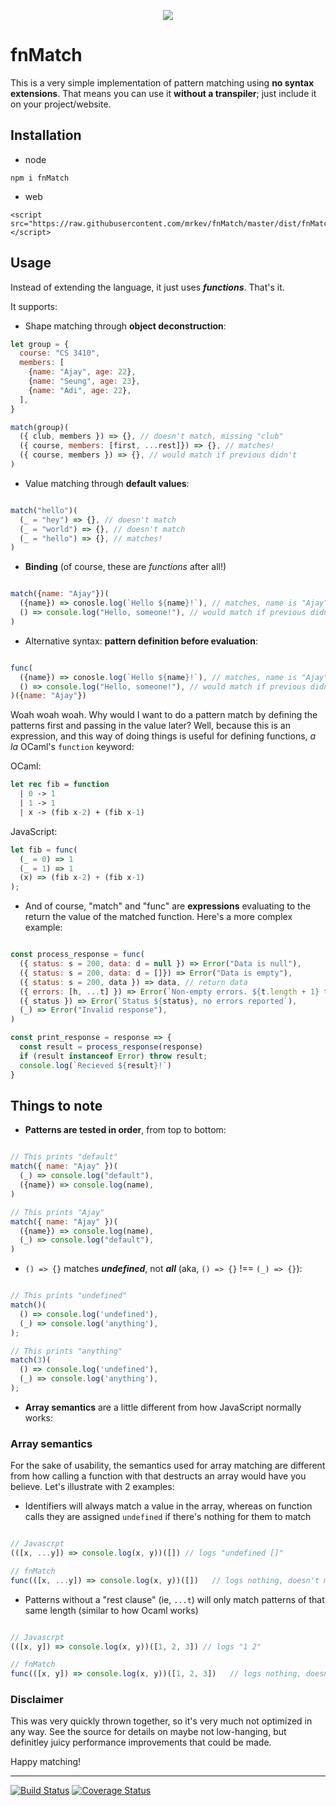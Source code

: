 <p align="center">
<img src="https://github.com/mrkev/fnMatch/raw/master/docs/img/cheesy_logo.png">
</p>

# fnMatch

This is a very simple implementation of pattern matching using **no syntax extensions**. That means you can use it **without a transpiler**; just include it on your project/website.

## Installation

- node

```
npm i fnMatch
```

- web

```
<script src="https://raw.githubusercontent.com/mrkev/fnMatch/master/dist/fnMatch.js"></script>
```

## Usage

Instead of extending the language, it just uses **_functions_**. That's it.

It supports:

- Shape matching through **object deconstruction**:

```javascript
let group = {
  course: "CS 3410",
  members: [
    {name: "Ajay", age: 22},
    {name: "Seung", age: 23},
    {name: "Adi", age: 22},
  ],
}

match(group)(
  ({ club, members }) => {}, // doesn't match, missing "club"
  ({ course, members: [first, ...rest]}) => {}, // matches!
  ({ course, members }) => {}, // would match if previous didn't
)
```

- Value matching through **default values**:

```javascript

match("hello")(
  (_ = "hey") => {}, // doesn't match
  (_ = "world") => {}, // doesn't match
  (_ = "hello") => {}, // matches!
)

```

- **Binding** (of course, these are _functions_ after all!)

```javascript

match({name: "Ajay"})(
  ({name}) => conosle.log(`Hello ${name}!`), // matches, name is "Ajay"
  () => console.log("Hello, someone!"), // would match if previous didn't
)

```

- Alternative syntax: **pattern definition before evaluation**:

```javascript

func(
  ({name}) => conosle.log(`Hello ${name}!`), // matches, name is "Ajay"
  () => console.log("Hello, someone!"), // would match if previous didn't
)({name: "Ajay"})

```

Woah woah woah. Why would I want to do a pattern match by defining the patterns first and passing in the value later? Well, because this is an expression, and this way of doing things is useful for defining functions, _a la_ OCaml's `function` keyword:

OCaml:

```ocaml
let rec fib = function
  | 0 -> 1
  | 1 -> 1
  | x -> (fib x-2) + (fib x-1)
```

JavaScript:

```javascript
let fib = func(
  (_ = 0) => 1
  (_ = 1) => 1
  (x) => (fib x-2) + (fib x-1)
);
```

- And of course, "match" and "func" are **expressions** evaluating to the return the value of the matched function. Here's a more complex example:

```javascript

const process_response = func(
  ({ status: s = 200, data: d = null }) => Error("Data is null"),
  ({ status: s = 200, data: d = []}) => Error("Data is empty"),
  ({ status: s = 200, data }) => data, // return data
  ({ errors: [h, ...t] }) => Error(`Non-empty errors. ${t.length + 1} total.`),
  ({ status }) => Error(`Status ${status}, no errors reported`),
  (_) => Error("Invalid response"),
)

const print_response = response => {
  const result = process_response(response)
  if (result instanceof Error) throw result;
  console.log(`Recieved ${result}!`)
}
```

## Things to note

- **Patterns are tested in order**, from top to bottom:

```javascript

// This prints "default"
match({ name: "Ajay" })(
  (_) => console.log("default"),
  ({name}) => console.log(name),
)

// This prints "Ajay"
match({ name: "Ajay" })(
  ({name}) => console.log(name),
  (_) => console.log("default"),
)

```

- `() => {}` matches **_undefined_**, not **_all_** (aka, `() => {}` !== `(_) => {}`):

```javascript

// This prints "undefined"
match()(
  () => console.log('undefined'),
  (_) => console.log('anything'),
);

// This prints "anything"
match(3)(
  () => console.log('undefined'),
  (_) => console.log('anything'),
);

```

- **Array semantics** are a little different from how JavaScript normally works:


### Array semantics

For the sake of usability, the semantics used for array matching are different from how calling a function with that destructs an array would have you believe. Let's illustrate with 2 examples:

- Identifiers will always match a value in the array, whereas on function calls they are assigned `undefined` if there's nothing for them to match

```javascript

// Javascrpt
(([x, ...y]) => console.log(x, y))([]) // logs "undefined []"

// fnMatch
func(([x, ...y]) => console.log(x, y))([])   // logs nothing, doesn't match
```

- Patterns without a "rest clause" (ie, `...t`) will only match patterns of that same length (similar to how Ocaml works)

```javascript

// Javascrpt
(([x, y]) => console.log(x, y))([1, 2, 3]) // logs "1 2"

// fnMatch
func(([x, y]) => console.log(x, y))([1, 2, 3])   // logs nothing, doesn't match
```


### Disclaimer

This was very quickly thrown together, so it's very much not optimized in any way. See the source for details on maybe not low-hanging, but definitley juicy performance improvements that could be made.

Happy matching!

--------------

[![Build Status](https://travis-ci.org/mrkev/fnMatch.svg?branch=master)](https://travis-ci.org/mrkev/fnMatch)
[![Coverage Status](https://coveralls.io/repos/github/mrkev/fnMatch/badge.svg?branch=master)](https://coveralls.io/github/mrkev/fnMatch?branch=master)